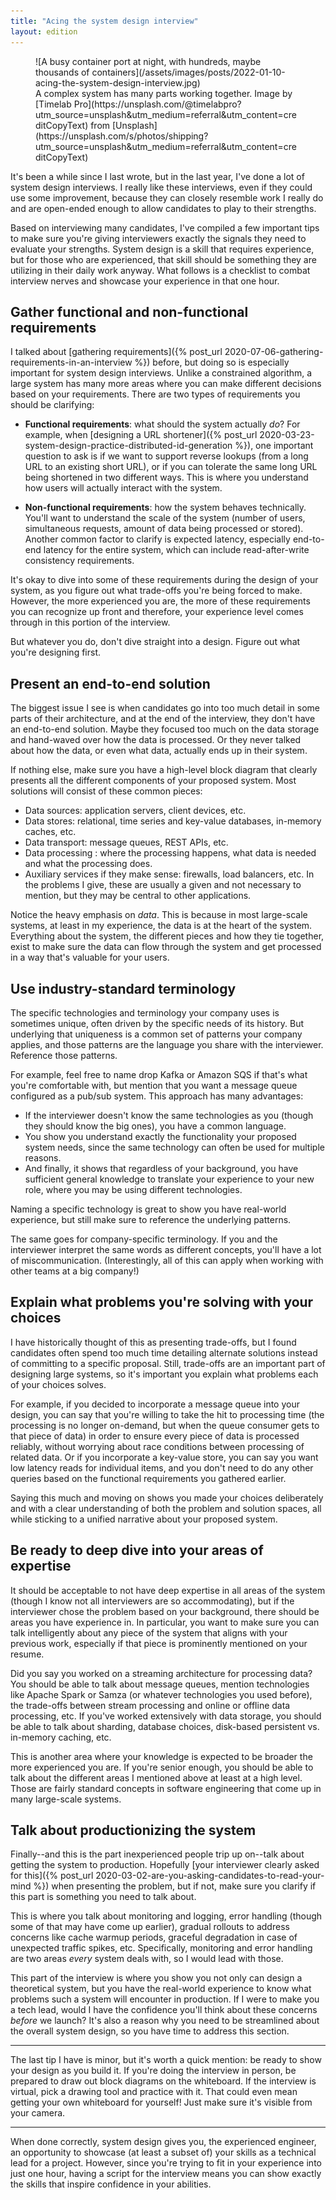 ```yaml
---
title: "Acing the system design interview"
layout: edition
---
```


<figure id="cover-img" markdown="1">
![A busy container port at night, with hundreds, maybe thousands of containers](/assets/images/posts/2022-01-10-acing-the-system-design-interview.jpg)
<figcaption markdown="1">A complex system has many parts working together. Image by [Timelab Pro](https://unsplash.com/@timelabpro?utm_source=unsplash&utm_medium=referral&utm_content=creditCopyText) from [Unsplash](https://unsplash.com/s/photos/shipping?utm_source=unsplash&utm_medium=referral&utm_content=creditCopyText)
</figcaption>
</figure>

It's been a while since I last wrote, but in the last year, I've done a lot of system design interviews. I really like these interviews, even if they could use some improvement, because they can closely resemble work I really do and are open-ended enough to allow candidates to play to their strengths.

Based on interviewing many candidates, I've compiled a few important tips to make sure you're giving interviewers exactly the signals they need to evaluate your strengths. System design is a skill that requires experience, but for those who are experienced, that skill should be something they are utilizing in their daily work anyway. What follows is a checklist to combat interview nerves and showcase your experience in that one hour.

## Gather functional and non-functional requirements

I talked about [gathering requirements]({% post_url 2020-07-06-gathering-requirements-in-an-interview %}) before, but doing so is especially important for system design interviews. Unlike a constrained algorithm, a large system has many more areas where you can make different decisions based on your requirements. There are two types of requirements you should be clarifying:

- **Functional requirements**: what should the system actually _do_? For example, when [designing a URL shortener]({% post_url 2020-03-23-system-design-practice-distributed-id-generation %}), one important question to ask is if we want to support reverse lookups (from a long URL to an existing short URL), or if you can tolerate the same long URL being shortened in two different ways. This is where you understand how users will actually interact with the system.

- **Non-functional requirements**: how the system behaves technically. You'll want to understand the scale of the system (number of users, simultaneous requests, amount of data being processed or stored). Another common factor to clarify is expected latency, especially end-to-end latency for the entire system, which can include read-after-write consistency requirements.

It's okay to dive into some of these requirements during the design of your system, as you figure out what trade-offs you're being forced to make. However, the more experienced you are, the more of these requirements you can recognize up front and therefore, your experience level comes through in this portion of the interview.

But whatever you do, don't dive straight into a design. Figure out what you're designing first.

## Present an end-to-end solution

The biggest issue I see is when candidates go into too much detail in some parts of their architecture, and at the end of the interview, they don't have an end-to-end solution. Maybe they focused too much on the data storage and hand-waved over how the data is processed. Or they never talked about how the data, or even what data, actually ends up in their system.

If nothing else, make sure you have a high-level block diagram that clearly presents all the different components of your proposed system. Most solutions will consist of these common pieces:

- Data sources: application servers, client devices, etc.
- Data stores: relational, time series and key-value databases, in-memory caches, etc.
- Data transport: message queues, REST APIs, etc.
- Data processing : where the processing happens, what data is needed and what the processing does.
- Auxiliary services if they make sense: firewalls, load balancers, etc. In the problems I give, these are usually a given and not necessary to mention, but they may be central to other applications.

Notice the heavy emphasis on _data_. This is because in most large-scale systems, at least in my experience, the data is at the heart of the system. Everything about the system, the different pieces and how they tie together, exist to make sure the data can flow through the system and get processed in a way that's valuable for your users.

## Use industry-standard terminology

The specific technologies and terminology your company uses is sometimes unique, often driven by the specific needs of its history. But underlying that uniqueness is a common set of patterns your company applies, and those patterns are the language you share with the interviewer. Reference those patterns.

For example, feel free to name drop Kafka or Amazon SQS if that's what you're comfortable with, but mention that you want a message queue configured as a pub/sub system. This approach has many advantages:

- If the interviewer doesn't know the same technologies as you (though they should know the big ones), you have a common language.
- You show you understand exactly the functionality your proposed system needs, since the same technology can often be used for multiple reasons.
- And finally, it shows that regardless of your background, you have sufficient general knowledge to translate your experience to your new role, where you may be using different technologies.

Naming a specific technology is great to show you have real-world experience, but still make sure to reference the underlying patterns.

The same goes for company-specific terminology. If you and the interviewer interpret the same words as different concepts, you'll have a lot of miscommunication. (Interestingly, all of this can apply when working with other teams at a big company!)

## Explain what problems you're solving with your choices

I have historically thought of this as presenting trade-offs, but I found candidates often spend too much time detailing alternate solutions instead of committing to a specific proposal. Still, trade-offs are an important part of designing large systems, so it's important you explain what problems each of your choices solves.

For example, if you decided to incorporate a message queue into your design, you can say that you're willing to take the hit to processing time (the processing is no longer on-demand, but when the queue consumer gets to that piece of data) in order to ensure every piece of data is processed reliably, without worrying about race conditions between processing of related data. Or if you incorporate a key-value store, you can say you want low latency reads for individual items, and you don't need to do any other queries based on the functional requirements you gathered earlier.

Saying this much and moving on shows you made your choices deliberately and with a clear understanding of both the problem and solution spaces, all while sticking to a unified narrative about your proposed system.

## Be ready to deep dive into your areas of expertise

It should be acceptable to not have deep expertise in all areas of the system (though I know not all interviewers are so accommodating), but if the interviewer chose the problem based on your background, there should be areas you have experience in. In particular, you want to make sure you can talk intelligently about any piece of the system that aligns with your previous work, especially if that piece is prominently mentioned on your resume.

Did you say you worked on a streaming architecture for processing data? You should be able to talk about message queues, mention technologies like Apache Spark or Samza (or whatever technologies you used before), the trade-offs between stream processing and online or offline data processing, etc. If you've worked extensively with data storage, you should be able to talk about sharding, database choices, disk-based persistent vs. in-memory caching, etc.

This is another area where your knowledge is expected to be broader the more experienced you are. If you're senior enough, you should be able to talk about the different areas I mentioned above at least at a high level. Those are fairly standard concepts in software engineering that come up in many large-scale systems.

## Talk about productionizing the system

Finally--and this is the part inexperienced people trip up on--talk about getting the system to production. Hopefully [your interviewer clearly asked for this]({% post_url 2020-03-02-are-you-asking-candidates-to-read-your-mind %}) when presenting the problem, but if not, make sure you clarify if this part is something you need to talk about.

This is where you talk about monitoring and logging, error handling (though some of that may have come up earlier), gradual rollouts to address concerns like cache warmup periods, graceful degradation in case of unexpected traffic spikes, etc. Specifically, monitoring and error handling are two areas _every_ system deals with, so I would lead with those.

This part of the interview is where you show you not only can design a theoretical system, but you have the real-world experience to know what problems such a system will encounter in production. If I were to make you a tech lead, would I have the confidence you'll think about these concerns _before_ we launch? It's also a reason why you need to be streamlined about the overall system design, so you have time to address this section.

---

The last tip I have is minor, but it's worth a quick mention: be ready to show your design as you build it. If you're doing the interview in person, be prepared to draw out block diagrams on the whiteboard. If the interview is virtual, pick a drawing tool and practice with it. That could even mean getting your own whiteboard for yourself! Just make sure it's visible from your camera.

---

When done correctly, system design gives you, the experienced engineer, an opportunity to showcase (at least a subset of) your skills as a technical lead for a project. However, since you're trying to fit in your experience into just one hour, having a script for the interview means you can show exactly the skills that inspire confidence in your abilities.
